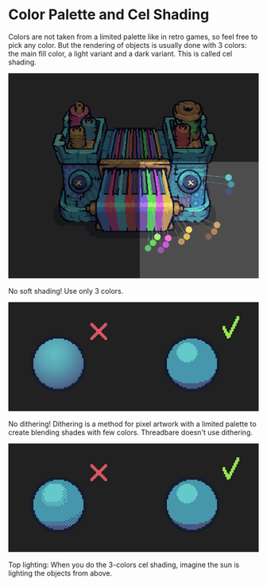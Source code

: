 # Color Palette and Cel Shading

Colors are not taken from a limited palette like in retro games, so feel free to pick any color. But the rendering of objects is usually done with 3 colors: the main fill color, a light variant and a dark variant. This is called cel shading.

![](img/celshading-three-colors.png)

No soft shading! Use only 3 colors.

![](img/celshading-no-soft-shading.png)

No dithering! Dithering is a method for pixel artwork with a limited palette to create blending shades with few colors. Threadbare doesn't use dithering.

![](img/celshading-no-dithering.png)

Top lighting: When you do the 3-colors cel shading, imagine the sun is lighting the objects from above.
